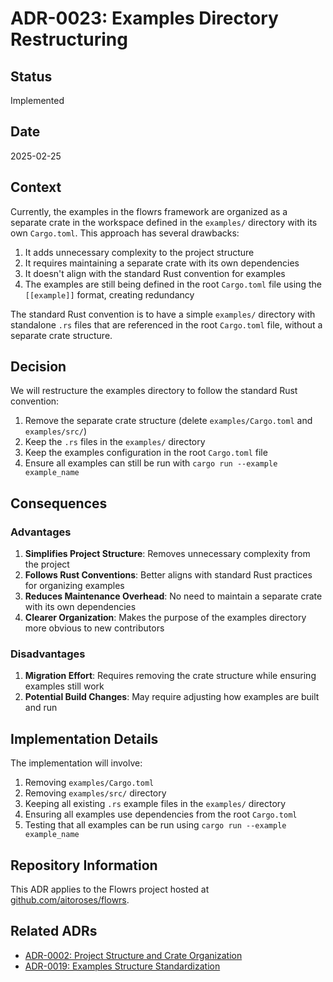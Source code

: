 # ADR-0023: Examples Directory Restructuring

## Status

Implemented

## Date

2025-02-25

## Context

Currently, the examples in the flowrs framework are organized as a separate crate in the workspace defined in the `examples/` directory with its own `Cargo.toml`. This approach has several drawbacks:

1. It adds unnecessary complexity to the project structure
2. It requires maintaining a separate crate with its own dependencies
3. It doesn't align with the standard Rust convention for examples
4. The examples are still being defined in the root `Cargo.toml` file using the `[[example]]` format, creating redundancy

The standard Rust convention is to have a simple `examples/` directory with standalone `.rs` files that are referenced in the root `Cargo.toml` file, without a separate crate structure.

## Decision

We will restructure the examples directory to follow the standard Rust convention:

1. Remove the separate crate structure (delete `examples/Cargo.toml` and `examples/src/`)
2. Keep the `.rs` files in the `examples/` directory
3. Keep the examples configuration in the root `Cargo.toml` file
4. Ensure all examples can still be run with `cargo run --example example_name`

## Consequences

### Advantages

1. **Simplifies Project Structure**: Removes unnecessary complexity from the project
2. **Follows Rust Conventions**: Better aligns with standard Rust practices for organizing examples
3. **Reduces Maintenance Overhead**: No need to maintain a separate crate with its own dependencies
4. **Clearer Organization**: Makes the purpose of the examples directory more obvious to new contributors

### Disadvantages

1. **Migration Effort**: Requires removing the crate structure while ensuring examples still work
2. **Potential Build Changes**: May require adjusting how examples are built and run

## Implementation Details

The implementation will involve:

1. Removing `examples/Cargo.toml`
2. Removing `examples/src/` directory
3. Keeping all existing `.rs` example files in the `examples/` directory
4. Ensuring all examples use dependencies from the root `Cargo.toml`
5. Testing that all examples can be run using `cargo run --example example_name`

## Repository Information

This ADR applies to the Flowrs project hosted at [github.com/aitoroses/flowrs](https://github.com/aitoroses/flowrs).

## Related ADRs

- [ADR-0002: Project Structure and Crate Organization](0002-project-structure-and-crate-organization.md)
- [ADR-0019: Examples Structure Standardization](0019-examples-structure-standardization.md)
